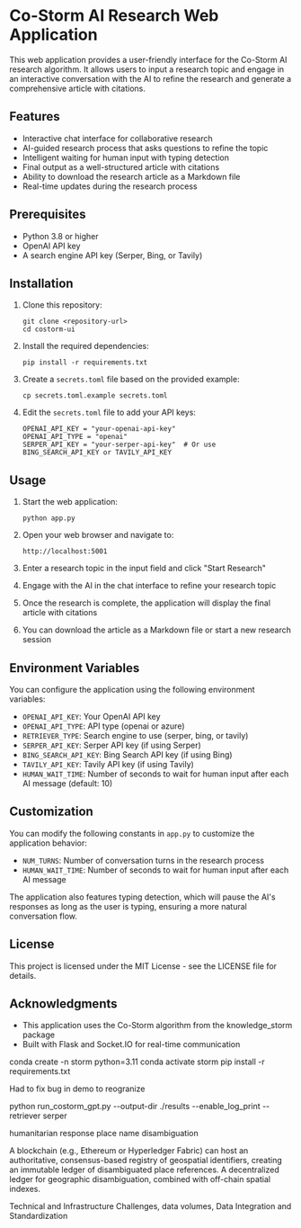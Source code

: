 # Co-Storm AI Research Web Application

This web application provides a user-friendly interface for the Co-Storm AI research algorithm. It allows users to input a research topic and engage in an interactive conversation with the AI to refine the research and generate a comprehensive article with citations.

## Features

- Interactive chat interface for collaborative research
- AI-guided research process that asks questions to refine the topic
- Intelligent waiting for human input with typing detection
- Final output as a well-structured article with citations
- Ability to download the research article as a Markdown file
- Real-time updates during the research process

## Prerequisites

- Python 3.8 or higher
- OpenAI API key
- A search engine API key (Serper, Bing, or Tavily)

## Installation

1. Clone this repository:
   ```
   git clone <repository-url>
   cd costorm-ui
   ```

2. Install the required dependencies:
   ```
   pip install -r requirements.txt
   ```

3. Create a `secrets.toml` file based on the provided example:
   ```
   cp secrets.toml.example secrets.toml
   ```

4. Edit the `secrets.toml` file to add your API keys:
   ```
   OPENAI_API_KEY = "your-openai-api-key"
   OPENAI_API_TYPE = "openai"
   SERPER_API_KEY = "your-serper-api-key"  # Or use BING_SEARCH_API_KEY or TAVILY_API_KEY
   ```

## Usage

1. Start the web application:
   ```
   python app.py
   ```

2. Open your web browser and navigate to:
   ```
   http://localhost:5001
   ```

3. Enter a research topic in the input field and click "Start Research"

4. Engage with the AI in the chat interface to refine your research topic

5. Once the research is complete, the application will display the final article with citations

6. You can download the article as a Markdown file or start a new research session

## Environment Variables

You can configure the application using the following environment variables:

- `OPENAI_API_KEY`: Your OpenAI API key
- `OPENAI_API_TYPE`: API type (openai or azure)
- `RETRIEVER_TYPE`: Search engine to use (serper, bing, or tavily)
- `SERPER_API_KEY`: Serper API key (if using Serper)
- `BING_SEARCH_API_KEY`: Bing Search API key (if using Bing)
- `TAVILY_API_KEY`: Tavily API key (if using Tavily)
- `HUMAN_WAIT_TIME`: Number of seconds to wait for human input after each AI message (default: 10)

## Customization

You can modify the following constants in `app.py` to customize the application behavior:

- `NUM_TURNS`: Number of conversation turns in the research process
- `HUMAN_WAIT_TIME`: Number of seconds to wait for human input after each AI message

The application also features typing detection, which will pause the AI's responses as long as the user is typing, ensuring a more natural conversation flow.

## License

This project is licensed under the MIT License - see the LICENSE file for details.

## Acknowledgments

- This application uses the Co-Storm algorithm from the knowledge_storm package
- Built with Flask and Socket.IO for real-time communication


conda create -n storm python=3.11
conda activate storm
pip install -r requirements.txt


Had to fix bug in demo to reogranize

python run_costorm_gpt.py --output-dir ./results --enable_log_print --retriever serper


humanitarian response place name disambiguation

A blockchain (e.g., Ethereum or Hyperledger Fabric) can host an authoritative, consensus-based registry of geospatial identifiers, creating an immutable ledger of disambiguated place references. A decentralized ledger for geographic disambiguation, combined with off-chain spatial indexes.

Technical and Infrastructure Challenges, data volumes, Data Integration and Standardization